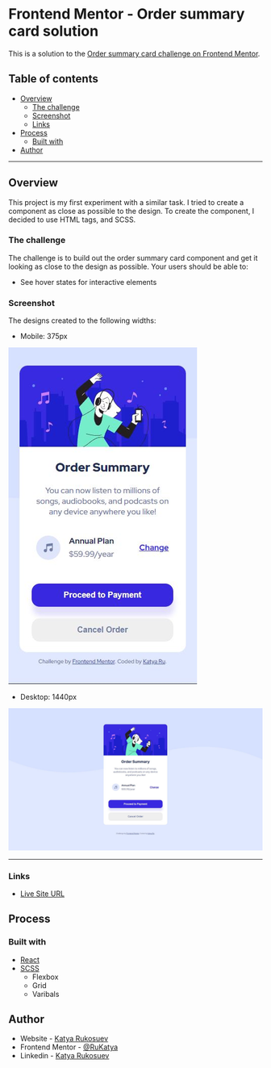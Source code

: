 # Frontend Mentor - Order summary card solution

This is a solution to the [Order summary card challenge on Frontend Mentor](https://www.frontendmentor.io/challenges/interactive-rating-component-koxpeBUmI).

## Table of contents

- [Overview](#overview)
  - [The challenge](#the-challenge)
  - [Screenshot](#screenshot)
  - [Links](#links)
- [Process](#process)
  - [Built with](#built-with)
- [Author](#author)

<hr>

## Overview

This project is my first experiment with a similar task. I tried to create a component as close as possible to the design.
To create the component, I decided to use HTML tags, and SCSS.

### The challenge

The challenge is to build out the order summary card component and get it looking as close to the design as possible.
Your users should be able to:

- See hover states for interactive elements

### Screenshot

The designs created to the following widths:

- Mobile: 375px

<!-- ![](/images/order-summary/screenshot-phone.JPG) -->

![](../../public/images/order-summary/screenshot-phone.JPG)

- Desktop: 1440px

![](../../public/images/order-summary/screenshot-desktop.JPG)

<hr>

### Links

- [Live Site URL](https://frontend-challanges.herokuapp.com/order-summary)

## Process

### Built with

- [React](https://reactjs.org/)
- [SCSS](https://sass-lang.com/)
  - Flexbox
  - Grid
  - Varibals

## Author

- Website - [Katya Rukosuev](https://www.katya-ru-fullstack.com//)
- Frontend Mentor - [@RuKatya](https://www.frontendmentor.io/profile/RuKatya)
- Linkedin - [Katya Rukosuev](https://www.linkedin.com/in/katya-rukosuev/)
